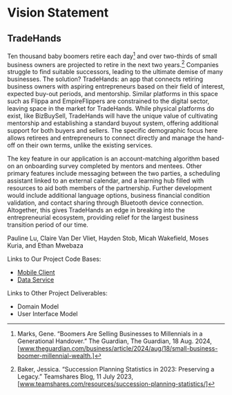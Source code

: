 # Vision Statement

## TradeHands

Ten thousand baby boomers retire each day[^1] and over two-thirds of small business owners are projected to retire in the next two years.[^2] Companies struggle to find suitable successors, leading to the ultimate demise of many businesses. The solution? TradeHands: an app that connects retiring business owners with aspiring entrepreneurs based on their field of interest, expected buy-out periods, and mentorship. Similar platforms in this space such as Flippa and EmpireFlippers are constrained to the digital sector, leaving space in the market for TradeHands. While physical platforms do exist, like BizBuySell, TradeHands will have the unique value of cultivating mentorship and establishing a standard buyout system, offering additional support for both buyers and sellers. The specific demographic focus here allows retirees and entrepreneurs to connect directly and manage the hand-off on their own terms, unlike the existing services.

The key feature in our application is an account-matching algorithm based on an onboarding survey completed by mentors and mentees. Other primary features include messaging between the two parties, a scheduling assistant linked to an external calendar, and a learning hub filled with resources to aid both members of the partnership. Further development would include additional language options, business financial condition validation, and contact sharing through Bluetooth device connection. Altogether, this gives TradeHands an edge in breaking into the entrepreneurial ecosystem, providing relief for the largest business transition period of our time. 

Pauline Lu, Claire Van Der Vliet, Hayden Stob, Micah Wakefield, Moses Kuria, and Ethan Mwebaza

Links to Our Project Code Bases:
* [Mobile Client](https://github.com/CS262-TradeHands/Client)
* [Data Service](https://github.com/CS262-TradeHands/Service)

Links to Other Project Deliverables:
* Domain Model
* User Interface Model

[^1]: Marks, Gene. “Boomers Are Selling Businesses to Millennials in a Generational Handover.” The Guardian, The Guardian, 18 Aug. 2024, [www.theguardian.com/business/article/2024/aug/18/small-business-boomer-millennial-wealth.]
[^2]: Baker, Jessica. “Succession Planning Statistics in 2023: Preserving a Legacy.” Teamshares Blog, 11 July 2023, [www.teamshares.com/resources/succession-planning-statistics/]
